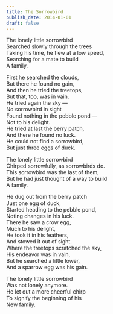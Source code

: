 ```yaml
---
title: The Sorrowbird
publish_date: 2014-01-01
draft: false
---
```


The lonely little sorrowbird  
Searched slowly through the trees  
Taking his time, he flew at a low speed,  
Searching for a mate to build  
A family.  

First he searched the clouds,  
But there he found no gain,  
And then he tried the treetops,  
But that, too, was in vain.  
He tried again the sky —  
No sorrowbird in sight  
Found nothing in the pebble pond —  
Not to his delight.  
He tried at last the berry patch,  
And there he found no luck.  
He could not find a sorrowbird,  
But just three eggs of duck.  

The lonely little sorrowbird  
Chirped sorrowfully, as sorrowbirds do.  
This sorrowbird was the last of them,  
But he had just thought of a way to build  
A family.  

He dug out from the berry patch  
Just one egg of duck,  
Started heading to the pebble pond,  
Noting changes in his luck.  
There he saw a crow egg,  
Much to his delight,  
He took it in his feathers,  
And stowed it out of sight.  
Where the treetops scratched the sky,  
His endeavor was in vain,  
But he searched a little lower,  
And a sparrow egg was his gain.  

The lonely little sorrowbird  
Was not lonely anymore.  
He let out a more cheerful chirp  
To signify the beginning of his  
New family.  
